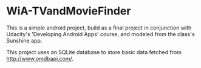 # WiA-TVandMovieFinder
This is a simple android project, build as a final project in conjunction with Udacity's 'Developing Android Apps' course, and modeled from the class's Sunshine app.

This project uses an SQLite database to store basic data fetched from http://www.omdbapi.com/. 
